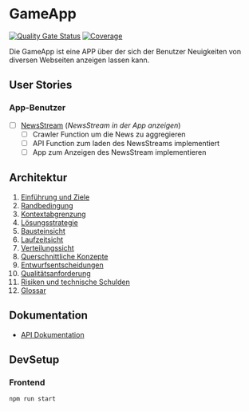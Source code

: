 # GameApp

[![Quality Gate Status](https://sonarcloud.io/api/project_badges/measure?project=Skanky0815_gameapp&metric=alert_status)](https://sonarcloud.io/summary/new_code?id=Skanky0815_gameapp)
[![Coverage](https://sonarcloud.io/api/project_badges/measure?project=Skanky0815_gameapp&metric=coverage)](https://sonarcloud.io/summary/new_code?id=Skanky0815_gameapp)

Die GameApp ist eine APP über der sich der Benutzer Neuigkeiten von diversen Webseiten anzeigen lassen kann.

## User Stories

### App-Benutzer
- [ ] [NewsStream](doku/userStories/newsStream.md) (*NewsStream in der App anzeigen*)
  - [ ] Crawler Function um die News zu aggregieren
  - [ ] API Function zum laden des NewsStreams implementiert 
  - [ ] App zum Anzeigen des NewsStream implementieren

## Architektur
1. [Einführung und Ziele](doku/architecture/1_Einfuehrung_Ziele.md)
2. [Randbedingung](doku/architecture/2_Randbedingung.md)
3. [Kontextabgrenzung](doku/architecture/3_Kontextabgrenzung.md)
4. [Lösungsstrategie](doku/architecture/4_Loesungsstrategie.md)
5. [Bausteinsicht](doku/architecture/5_Bausteinsicht.md)
6. [Laufzeitsicht](doku/architecture/6_Laufzeitsicht.md)
7. [Verteilungssicht](doku/architecture/7_Verteilungssicht.md)
8. [Querschnittliche Konzepte](doku/architecture/8_Querschnittliche_Konzepte.md)
9. [Entwurfsentscheidungen](doku/architecture/9_Entwurfsentscheidungen.md)
10. [Qualitätsanforderung](doku/architecture/10_Qualitaetsanforderung.md)
11. [Risiken und technische Schulden](doku/architecture/11_Risiken_technische_Schulden.md)
12. [Glossar](doku/architecture/12_Glossar.md)

## Dokumentation

- [API Dokumentation](server/storage/openapi.yml)

## DevSetup

### Frontend 

```bash
npm run start
```
